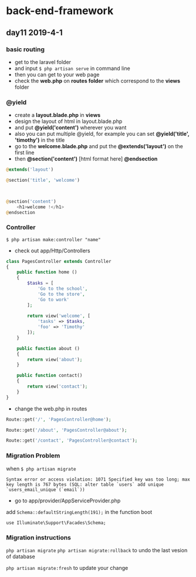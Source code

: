 # back-end-framework

## day11 2019-4-1

### basic routing 

- get to the laravel folder 
- and input `$ php artisan serve` in command line
- then you can get to your web page
- check the **web.php** on **routes folder** which  correspond to the **views** folder 

### @yield
- create a **layout.blade.php** in **views** 
- design the layout of html in layout.blade.php
- and put **@yield('content')** wherever you want 
- also you can put multiple @yield, for example you can set **@yield('title', 'timothy')** in the title 
- go to the **welcome.blade.php** and put the **@extends('layout')** on the first line 
- then **@section('content')** [html format here]  **@endsection**

```php
@extends('layout')

@section('title', 'welcome')
    


@section('content')
    <h1>welcome !</h1>
@endsection
```

### Controller 

`$ php artisan make:controller "name"`

- check out app/Http/Controllers

```php
class PagesController extends Controller
{
    public function home ()
    {
        $tasks = [
            'Go to the school',
            'Go to the store',
            'Go to work'
        ];
    
        return view('welcome', [
            'tasks' => $tasks,
            'foo' => 'Timothy'
        ]); 
    }

    public function about ()
    {
        return view('about');
    }

    public function contact()
    {
        return view('contact');
    }
}

```

- change the web.php in routes 

```php
Route::get('/', 'PagesController@home');

Route::get('/about', 'PagesController@about');

Route::get('/contact', 'PagesController@contact');

```


### Migration Problem 

when `$ php artisan migrate `

    Syntax error or access violation: 1071 Specified key was too long; max key length is 767 bytes (SQL: alter table `users` add unique `users_email_unique`(`email`))


- go to app/provider/AppServiceProvider.php

add `Schema::defaultStringLength(191);` in the function boot

`use Illuminate\Support\Facades\Schema;`

### Migration instructions

`php artisan migrate`
`php artisan migrate:rollback` to undo the last vesion of database

`php artisan migrate:fresh` to update your change